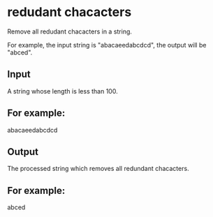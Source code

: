# redudant chacacters

Remove all redudant chacacters in a string.

For example, the input string is "abacaeedabcdcd", the output will be "abced".
 
## Input

A string whose length is less than 100.

## For example:

abacaeedabcdcd

## Output

The processed string which removes all redundant chacacters.

## For example:

abced

 
